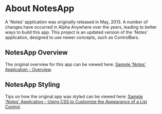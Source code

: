 # About NotesApp

A 'Notes' application was originally released in May, 2013. A number of changes have occurred in Alpha Anywhere over the years, leading to better ways to build this app. This project is an updated version of the 'Notes' application, designed to use newer concepts, such as ControlBars.

## NotesApp Overview
The original overview for this app can be viewed here: [Sample 'Notes' Applicatoin - Overview](http://www.viddler.com/v/406e547d).

## NotesApp Styling
Tips on how the original app was styled can be viewed here: [Sample 'Notes' Application - Using CSS to Customize the Appearance of a List Control](http://www.viddler.com/v/58fe6e5f).
